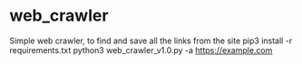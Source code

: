 # web_crawler
Simple web crawler, to find and save all the links from the site
pip3 install -r requirements.txt
python3 web_crawler_v1.0.py -a https://example.com

